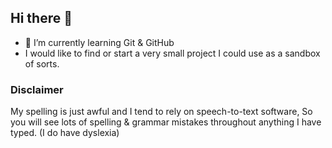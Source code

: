 ## Hi there 👋
- 🌱 I’m currently learning Git & GitHub
- I would like to find or start a very small project I could  use as a sandbox of sorts.

### Disclaimer
My spelling is just awful and I tend to rely on speech-to-text software, So you will see lots of spelling & grammar mistakes throughout anything I have typed. 
(I do have dyslexia)
<!--
**JamesBarrettMsc/JamesBarrettMsc** is a ✨ _special_ ✨ repository because its `README.md` (this file) appears on your GitHub profile.

Here are some ideas to get you started:

- 🔭 I’m currently working on ...
- 🌱 I’m currently learning ...
- 👯 I’m looking to collaborate on ...
- 🤔 I’m looking for help with ...
- 💬 Ask me about ...
- 📫 How to reach me: ...
- 😄 Pronouns: ...
- ⚡ Fun fact: ...
-->
